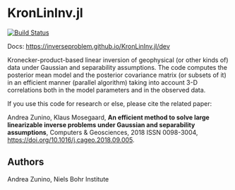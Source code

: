 # KronLinInv.jl

[![Build Status](https://travis-ci.com/inverseproblem/KronLinInv.jl.svg?branch=master)](https://travis-ci.com/inverseproblem/KronLinInv.jl)

Docs: https://inverseproblem.github.io/KronLinInv.jl/dev


Kronecker-product-based linear inversion of geophysical (or other kinds of) data under Gaussian and separability assumptions. 
The code computes the posterior mean model and the posterior covariance matrix (or subsets of it) in an efficient manner (parallel algorithm) taking into account 3-D correlations both in the model parameters and in the observed data.

If you use this code for research or else, please cite the related paper:
 
Andrea Zunino, Klaus Mosegaard,
**An efficient method to solve large linearizable inverse problems under Gaussian and separability assumptions**,
Computers & Geosciences, 2018
ISSN 0098-3004, <https://doi.org/10.1016/j.cageo.2018.09.005>.

## Authors
Andrea Zunino, 
Niels Bohr Institute
